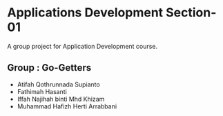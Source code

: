 # Applications Development Section-01
A group project for Application Development course.

## Group : Go-Getters

* Atifah Qothrunnada Supianto
* Fathimah Hasanti
* Iffah Najihah binti Mhd Khizam
* Muhammad Hafizh Herti Arrabbani
